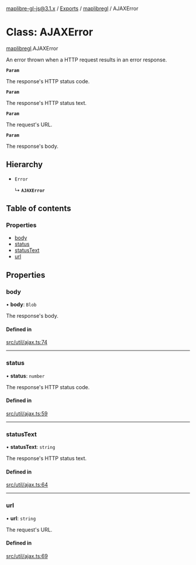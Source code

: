 [maplibre-gl-js@3.1.x](../README.md) / [Exports](../modules.md) / [maplibregl](../modules/maplibregl.md) / AJAXError

# Class: AJAXError

[maplibregl](../modules/maplibregl.md).AJAXError

An error thrown when a HTTP request results in an error response.

**`Param`**

The response's HTTP status code.

**`Param`**

The response's HTTP status text.

**`Param`**

The request's URL.

**`Param`**

The response's body.

## Hierarchy

- `Error`

  ↳ **`AJAXError`**

## Table of contents

### Properties

- [body](maplibregl.AJAXError.md#body)
- [status](maplibregl.AJAXError.md#status)
- [statusText](maplibregl.AJAXError.md#statustext)
- [url](maplibregl.AJAXError.md#url)

## Properties

### body

• **body**: `Blob`

The response's body.

#### Defined in

[src/util/ajax.ts:74](https://github.com/maplibre/maplibre-gl-js/blob/972e15f62/src/util/ajax.ts#L74)

___

### status

• **status**: `number`

The response's HTTP status code.

#### Defined in

[src/util/ajax.ts:59](https://github.com/maplibre/maplibre-gl-js/blob/972e15f62/src/util/ajax.ts#L59)

___

### statusText

• **statusText**: `string`

The response's HTTP status text.

#### Defined in

[src/util/ajax.ts:64](https://github.com/maplibre/maplibre-gl-js/blob/972e15f62/src/util/ajax.ts#L64)

___

### url

• **url**: `string`

The request's URL.

#### Defined in

[src/util/ajax.ts:69](https://github.com/maplibre/maplibre-gl-js/blob/972e15f62/src/util/ajax.ts#L69)
